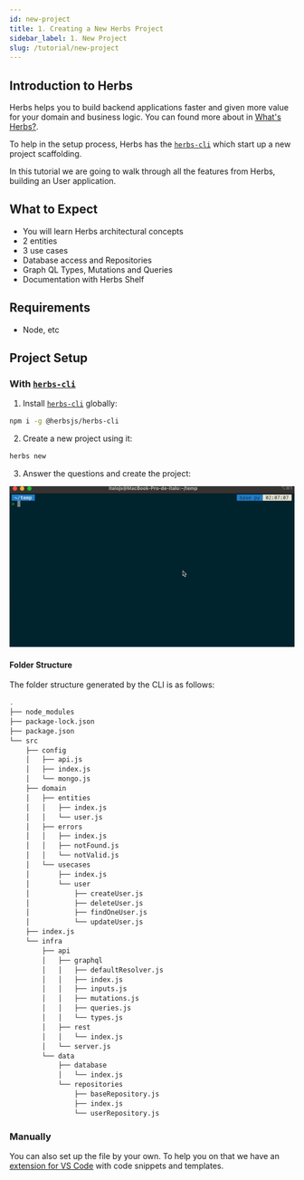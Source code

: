 ```yaml
---
id: new-project
title: 1. Creating a New Herbs Project
sidebar_label: 1. New Project
slug: /tutorial/new-project
---
```


## Introduction to Herbs

Herbs helps you to build backend applications faster and given more value for your domain and business logic. You can found more about in [What's Herbs?](/docs).

To help in the setup process, Herbs has the [`herbs-cli`](https://github.com/herbsjs/herbs-cli) which start up a new project scaffolding.

In this tutorial we are going to walk through all the features from Herbs, building an User application.

## What to Expect

- You will learn Herbs architectural concepts
- 2 entities
- 3 use cases
- Database access and Repositories
- Graph QL Types, Mutations and Queries
- Documentation with Herbs Shelf

## Requirements

- Node, etc

## Project Setup

### With [`herbs-cli`](https://github.com/herbsjs/herbs-cli)

1. Install [`herbs-cli`](https://github.com/herbsjs/herbs-cli) globally:

```sh
npm i -g @herbsjs/herbs-cli 
```

2. Create a new project using it:

```sh
herbs new
```

3. Answer the questions and create the project:

![](../../static/assets/herbs-new.gif)

#### Folder Structure

The folder structure generated by the CLI is as follows:

```sh
.
├── node_modules
├── package-lock.json
├── package.json
└── src
    ├── config
    │   ├── api.js
    │   ├── index.js
    │   └── mongo.js
    ├── domain
    │   ├── entities
    │   │   ├── index.js
    │   │   └── user.js
    │   ├── errors
    │   │   ├── index.js
    │   │   ├── notFound.js
    │   │   └── notValid.js
    │   └── usecases
    │       ├── index.js
    │       └── user
    │           ├── createUser.js
    │           ├── deleteUser.js
    │           ├── findOneUser.js
    │           └── updateUser.js
    ├── index.js
    └── infra
        ├── api
        │   ├── graphql
        │   │   ├── defaultResolver.js
        │   │   ├── index.js
        │   │   ├── inputs.js
        │   │   ├── mutations.js
        │   │   ├── queries.js
        │   │   └── types.js
        │   ├── rest
        │   │   └── index.js
        │   └── server.js
        └── data
            ├── database
            │   └── index.js
            └── repositories
                ├── baseRepository.js
                ├── index.js
                └── userRepository.js
```

### Manually

You can also set up the file by your own. To help you on that we have an [extension for VS Code](https://marketplace.visualstudio.com/items?itemName=EndersonCosta.herbs-snippets) with code snippets and templates.
